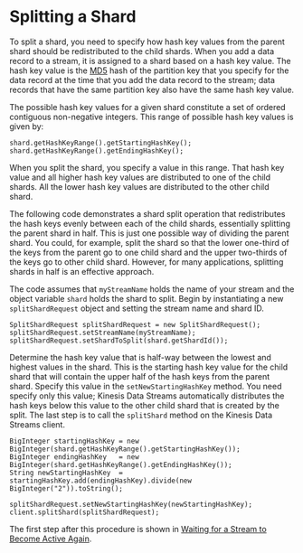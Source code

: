 # Splitting a Shard<a name="kinesis-using-sdk-java-resharding-split"></a>

To split a shard, you need to specify how hash key values from the parent shard should be redistributed to the child shards\. When you add a data record to a stream, it is assigned to a shard based on a hash key value\. The hash key value is the [MD5](http://en.wikipedia.org/wiki/MD5) hash of the partition key that you specify for the data record at the time that you add the data record to the stream; data records that have the same partition key also have the same hash key value\.

The possible hash key values for a given shard constitute a set of ordered contiguous non\-negative integers\. This range of possible hash key values is given by: 

```
shard.getHashKeyRange().getStartingHashKey();
shard.getHashKeyRange().getEndingHashKey();
```

When you split the shard, you specify a value in this range\. That hash key value and all higher hash key values are distributed to one of the child shards\. All the lower hash key values are distributed to the other child shard\. 

The following code demonstrates a shard split operation that redistributes the hash keys evenly between each of the child shards, essentially splitting the parent shard in half\. This is just one possible way of dividing the parent shard\. You could, for example, split the shard so that the lower one\-third of the keys from the parent go to one child shard and the upper two\-thirds of the keys go to other child shard\. However, for many applications, splitting shards in half is an effective approach\. 

The code assumes that `myStreamName` holds the name of your stream and the object variable `shard` holds the shard to split\. Begin by instantiating a new `splitShardRequest` object and setting the stream name and shard ID\.

```
SplitShardRequest splitShardRequest = new SplitShardRequest();
splitShardRequest.setStreamName(myStreamName);
splitShardRequest.setShardToSplit(shard.getShardId());
```

Determine the hash key value that is half\-way between the lowest and highest values in the shard\. This is the starting hash key value for the child shard that will contain the upper half of the hash keys from the parent shard\. Specify this value in the `setNewStartingHashKey` method\. You need specify only this value; Kinesis Data Streams automatically distributes the hash keys below this value to the other child shard that is created by the split\. The last step is to call the `splitShard` method on the Kinesis Data Streams client\.

```
BigInteger startingHashKey = new BigInteger(shard.getHashKeyRange().getStartingHashKey());
BigInteger endingHashKey   = new BigInteger(shard.getHashKeyRange().getEndingHashKey());
String newStartingHashKey  = startingHashKey.add(endingHashKey).divide(new BigInteger("2")).toString();

splitShardRequest.setNewStartingHashKey(newStartingHashKey);
client.splitShard(splitShardRequest);
```

The first step after this procedure is shown in [Waiting for a Stream to Become Active Again](kinesis-using-sdk-java-after-resharding.md#kinesis-using-sdk-java-resharding-wait-until-active)\. 
